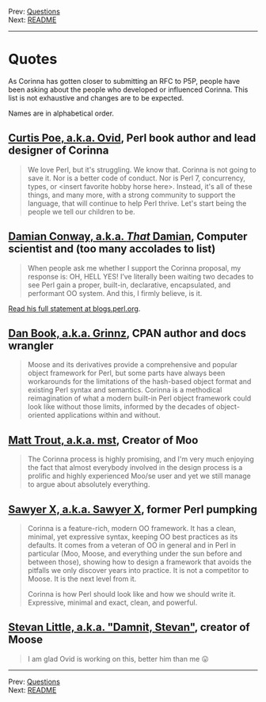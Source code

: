Prev: [Questions](questions.md)   
Next: [README](/README.md)

---

# Quotes

As Corinna has gotten closer to submitting an RFC to P5P, people have been
asking about the people who developed or influenced Corinna. This list is not
exhaustive and changes are to be expected.

Names are in alphabetical order.

## [Curtis Poe, a.k.a. Ovid](https://metacpan.org/author/OVID/), Perl book author and lead designer of Corinna

> We love Perl, but it's struggling. We know that. Corinna is not
> going to save it. Nor is a better code of conduct. Nor is Perl 7,
> concurrency, types, or \<insert favorite hobby horse here\>. Instead, it's
> all of these things, and many more, with a strong community to support the
> language, that will continue to help Perl thrive. Let's start being the
> people we tell our children to be.

## [Damian Conway, a.k.a. _That_ Damian](https://metacpan.org/author/DCONWAY), Computer scientist and (too many accolades to list)

> When people ask me whether I support the Corinna proposal, my response is:
> OH, HELL YES! I’ve literally been waiting two decades to see Perl gain a
> proper, built-in, declarative, encapsulated, and performant OO system. And
> this, I firmly believe, is it.

[Read his full statement at blogs.perl.org](http://blogs.perl.org/users/damian_conway/2021/08/a-dream-realized.html).

## [Dan Book, a.k.a. Grinnz](https://metacpan.org/author/DBOOK), CPAN author and docs wrangler

> Moose and its derivatives provide a comprehensive and popular object
> framework for Perl, but some parts have always been workarounds for the
> limitations of the hash-based object format and existing Perl syntax and
> semantics. Corinna is a methodical reimagination of what a modern built-in
> Perl object framework could look like without those limits, informed by the
> decades of object-oriented applications within and without.

## [Matt Trout, a.k.a. mst](https://metacpan.org/author/MSTROUT), Creator of Moo

> The Corinna process is highly promising, and I'm very much enjoying the fact
> that almost everybody involved in the design process is a prolific and
> highly experienced Moo/se user and yet we still manage to argue about
> absolutely everything.

## [Sawyer X, a.k.a. Sawyer X](https://metacpan.org/author/XSAWYERX), former Perl pumpking

> Corinna is a feature-rich, modern OO framework. It has a clean, minimal, yet
> expressive syntax, keeping OO best practices as its defaults. It comes from
> a veteran of OO in general and in Perl in particular (Moo, Moose, and
> everything under the sun before and between those), showing how to design a
> framework that avoids the pitfalls we only discover years into practice. It
> is not a competitor to Moose. It is the next level from it.
>
> Corinna is how Perl should look like and how we should write it. Expressive,
> minimal and exact, clean, and powerful.

## [Stevan Little, a.k.a. "Damnit, Stevan"](https://metacpan.org/author/STEVAN), creator of Moose

> I am glad Ovid is working on this, better him than me 😛


---

Prev: [Questions](questions.md)   
Next: [README](/README.md)
